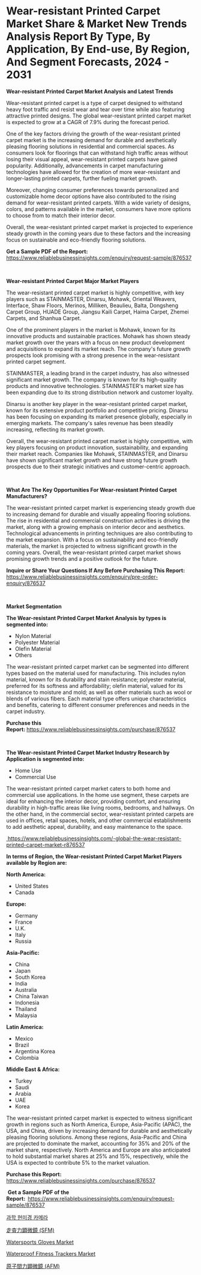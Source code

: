 <p><h1>Wear-resistant Printed Carpet Market Share & Market New Trends Analysis Report By Type, By Application, By End-use, By Region, And Segment Forecasts, 2024 - 2031</h1></p><p><strong>Wear-resistant Printed Carpet Market Analysis and Latest Trends</strong></p>
<p><p>Wear-resistant printed carpet is a type of carpet designed to withstand heavy foot traffic and resist wear and tear over time while also featuring attractive printed designs. The global wear-resistant printed carpet market is expected to grow at a CAGR of 7.9% during the forecast period. </p><p>One of the key factors driving the growth of the wear-resistant printed carpet market is the increasing demand for durable and aesthetically pleasing flooring solutions in residential and commercial spaces. As consumers look for floorings that can withstand high traffic areas without losing their visual appeal, wear-resistant printed carpets have gained popularity. Additionally, advancements in carpet manufacturing technologies have allowed for the creation of more wear-resistant and longer-lasting printed carpets, further fueling market growth.</p><p>Moreover, changing consumer preferences towards personalized and customizable home decor options have also contributed to the rising demand for wear-resistant printed carpets. With a wide variety of designs, colors, and patterns available in the market, consumers have more options to choose from to match their interior decor.</p><p>Overall, the wear-resistant printed carpet market is projected to experience steady growth in the coming years due to these factors and the increasing focus on sustainable and eco-friendly flooring solutions.</p></p>
<p><strong>Get a Sample PDF of the Report:&nbsp;</strong> <a href="https://www.reliablebusinessinsights.com/enquiry/request-sample/876537">https://www.reliablebusinessinsights.com/enquiry/request-sample/876537</a></p>
<p>&nbsp;</p>
<p><strong>Wear-resistant Printed Carpet Major Market Players</strong></p>
<p><p>The wear-resistant printed carpet market is highly competitive, with key players such as STAINMASTER, Dinarsu, Mohawk, Oriental Weavers, Interface, Shaw Floors, Merinos, Milliken, Beaulieu, Balta, Dongsheng Carpet Group, HUADE Group, Jiangsu Kaili Carpet, Haima Carpet, Zhemei Carpets, and Shanhua Carpet. </p><p>One of the prominent players in the market is Mohawk, known for its innovative products and sustainable practices. Mohawk has shown steady market growth over the years with a focus on new product development and acquisitions to expand its market reach. The company's future growth prospects look promising with a strong presence in the wear-resistant printed carpet segment.</p><p>STAINMASTER, a leading brand in the carpet industry, has also witnessed significant market growth. The company is known for its high-quality products and innovative technologies. STAINMASTER's market size has been expanding due to its strong distribution network and customer loyalty.</p><p>Dinarsu is another key player in the wear-resistant printed carpet market, known for its extensive product portfolio and competitive pricing. Dinarsu has been focusing on expanding its market presence globally, especially in emerging markets. The company's sales revenue has been steadily increasing, reflecting its market growth.</p><p>Overall, the wear-resistant printed carpet market is highly competitive, with key players focusing on product innovation, sustainability, and expanding their market reach. Companies like Mohawk, STAINMASTER, and Dinarsu have shown significant market growth and have strong future growth prospects due to their strategic initiatives and customer-centric approach.</p></p>
<p>&nbsp;</p>
<p><strong>What Are The Key Opportunities For Wear-resistant Printed Carpet Manufacturers?</strong></p>
<p><p>The wear-resistant printed carpet market is experiencing steady growth due to increasing demand for durable and visually appealing flooring solutions. The rise in residential and commercial construction activities is driving the market, along with a growing emphasis on interior decor and aesthetics. Technological advancements in printing techniques are also contributing to the market expansion. With a focus on sustainability and eco-friendly materials, the market is projected to witness significant growth in the coming years. Overall, the wear-resistant printed carpet market shows promising growth trends and a positive outlook for the future.</p></p>
<p><strong>Inquire or Share Your Questions If Any Before Purchasing This Report:</strong> <a href="https://www.reliablebusinessinsights.com/enquiry/pre-order-enquiry/876537">https://www.reliablebusinessinsights.com/enquiry/pre-order-enquiry/876537</a></p>
<p>&nbsp;</p>
<p><strong>Market Segmentation</strong></p>
<p><strong>The Wear-resistant Printed Carpet Market Analysis by types is segmented into:</strong></p>
<p><ul><li>Nylon Material</li><li>Polyester Material</li><li>Olefin Material</li><li>Others</li></ul></p>
<p><p>The wear-resistant printed carpet market can be segmented into different types based on the material used for manufacturing. This includes nylon material, known for its durability and stain resistance; polyester material, preferred for its softness and affordability; olefin material, valued for its resistance to moisture and mold; as well as other materials such as wool or blends of various fibers. Each material type offers unique characteristics and benefits, catering to different consumer preferences and needs in the carpet industry.</p></p>
<p><strong>Purchase this Report:&nbsp;</strong><a href="https://www.reliablebusinessinsights.com/purchase/876537">https://www.reliablebusinessinsights.com/purchase/876537</a></p>
<p>&nbsp;</p>
<p><strong>The Wear-resistant Printed Carpet Market Industry Research by Application is segmented into:</strong></p>
<p><ul><li>Home Use</li><li>Commercial Use</li></ul></p>
<p><p>The wear-resistant printed carpet market caters to both home and commercial use applications. In the home use segment, these carpets are ideal for enhancing the interior decor, providing comfort, and ensuring durability in high-traffic areas like living rooms, bedrooms, and hallways. On the other hand, in the commercial sector, wear-resistant printed carpets are used in offices, retail spaces, hotels, and other commercial establishments to add aesthetic appeal, durability, and easy maintenance to the space.</p></p>
<p><a href="https://www.reliablebusinessinsights.com/-global-the-wear-resistant-printed-carpet-market-r876537">&nbsp;https://www.reliablebusinessinsights.com/-global-the-wear-resistant-printed-carpet-market-r876537</a></p>
<p><strong>In terms of Region, the Wear-resistant Printed Carpet Market Players available by Region are:</strong></p>
<p>
    <p> <strong> North America: </strong>
        <ul>
            <li>United States</li>
            <li>Canada</li>
        </ul>
        </p> 
    <p> <strong> Europe: </strong>
        <ul>
            <li>Germany</li>
            <li>France</li>
            <li>U.K.</li>
            <li>Italy</li>
            <li>Russia</li>
        </ul>
        </p> 
    <p> <strong> Asia-Pacific: </strong>
        <ul>
            <li>China</li>
            <li>Japan</li>
            <li>South Korea</li>
            <li>India</li>
            <li>Australia</li>
            <li>China Taiwan</li>
            <li>Indonesia</li>
            <li>Thailand</li>
            <li>Malaysia</li>
        </ul>
        </p> 
    <p> <strong> Latin America: </strong>
        <ul>
            <li>Mexico</li>
            <li>Brazil</li>
            <li>Argentina Korea</li>
            <li>Colombia</li>
        </ul>
        </p> 
    <p> <strong> Middle East & Africa: </strong>
        <ul>
            <li>Turkey</li>
            <li>Saudi</li>
            <li>Arabia</li>
            <li>UAE</li>
            <li>Korea</li>
        </ul>
    </p>
    </p>
<p><p>The wear-resistant printed carpet market is expected to witness significant growth in regions such as North America, Europe, Asia-Pacific (APAC), the USA, and China, driven by increasing demand for durable and aesthetically pleasing flooring solutions. Among these regions, Asia-Pacific and China are projected to dominate the market, accounting for 35% and 20% of the market share, respectively. North America and Europe are also anticipated to hold substantial market shares at 25% and 15%, respectively, while the USA is expected to contribute 5% to the market valuation.</p></p>
<p><strong>Purchase this Report: </strong><a href="https://www.reliablebusinessinsights.com/purchase/876537">https://www.reliablebusinessinsights.com/purchase/876537</a></p>
<p>&nbsp;<strong>Get a Sample PDF of the Report:&nbsp;&nbsp;</strong><a href="https://www.reliablebusinessinsights.com/enquiry/request-sample/876537">https://www.reliablebusinessinsights.com/enquiry/request-sample/876537</a></p>
<p><strong></strong></p>
<p><p><a href="https://github.com/durgin521/Market-Research-Report-List-1/blob/main/981696578474.md">과학 현미경 카메라</a></p><p><a href="https://github.com/BrionnaBoyle/Market-Research-Report-List-1/blob/main/437647384922.md">走査力顕微鏡 (SFM)</a></p><p><a href="https://github.com/nancykennedykellievqfqt2/Market-Research-Report-List-2/blob/main/watersports-gloves-market.md">Watersports Gloves Market</a></p><p><a href="https://github.com/seekum/Market-Research-Report-List-2/blob/main/waterproof-fitness-trackers-market.md">Waterproof Fitness Trackers Market</a></p><p><a href="https://github.com/JerelSchulit20231/Market-Research-Report-List-1/blob/main/337024684921.md">原子間力顕微鏡 (AFM)</a></p></p>